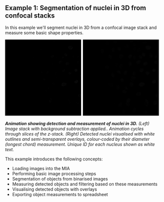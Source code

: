 Example 1: Segmentation of nuclei in 3D from confocal stacks
---------------------------------

In this example we'll segment nuclei in 3D from a confocal image stack and measure some basic shape properties.

![Example output](./resources/example.gif)

_**Animation showing detection and measurement of nuclei in 3D.** (Left) Image stack with background subtraction applied.. Animation cycles through slices of the z-stack.  (Right) Detected nuclei visualised with white outlines and semi-transparent overlays, colour-coded by their diameter (longest chord) measurement. Unique ID for each nucleus shown as white text._

This example introduces the following concepts:
- Loading images into the MIA
- Performing basic image processing steps
- Segmentation of objects from binarised images
- Measuring detected objects and filtering based on these measurements
- Visualising detected objects with overlays
- Exporting object measurements to spreadsheet
